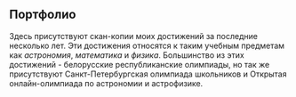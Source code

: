 ## Портфолио
Здесь присутствуют скан-копии моих достижений за последние несколько лет. Эти достижения относятся к таким учебным предметам как *астрономия*, *математика* и *физика*. Большинство из этих достижений - белорусские республиканские олимпиады, но так же присутствуют Санкт-Петербургская олимпиада школьников и Открытая онлайн-олимпиада по астрономии и астрофизике.
